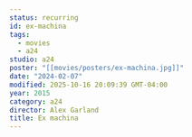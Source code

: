 ```yaml
---
status: recurring
id: ex-machina
tags:
  - movies
  - a24
studio: a24
poster: "[[movies/posters/ex-machina.jpg]]"
date: "2024-02-07"
modified: 2025-10-16 20:09:39 GMT-04:00
year: 2015
category: a24
director: Alex Garland
title: Ex machina
---
```


